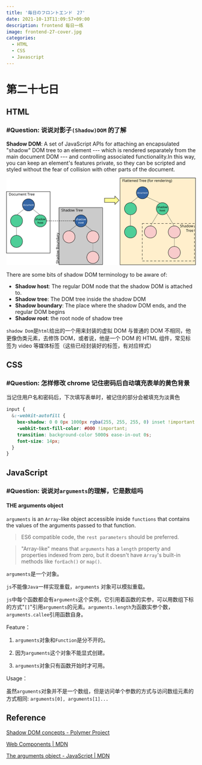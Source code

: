 ```yaml
---
title: '毎日のフロントエンド　27'
date: 2021-10-13T11:09:57+09:00
description: frontend 每日一练
image: frontend-27-cover.jpg
categories:
  - HTML
  - CSS
  - Javascript
---
```


# 第二十七日

## HTML

### **#Question:** 说说对影子`(Shadow)DOM` 的了解

**Shadow DOM**: A set of JavaScript APIs for attaching an encapsulated "shadow" DOM tree to an element --- which is rendered separately from the main document DOM --- and controlling associated functionality.In this way, you can keep an element's features private, so they can be scripted and styled without the fear of collision with other parts of the document.

![shadowdom](shadowdom.svg)

There are some bits of shadow DOM terminology to be aware of:

- **Shadow host**: The regular DOM node that the shadow DOM is attached to.
- **Shadow tree**: The DOM tree inside the shadow DOM
- **Shadow boundary**: The place where the shadow DOM ends, and the regular DOM begins
- **Shadow root**: the root node of shadow tree

`shadow Dom`是`html`给出的一个用来封装的虚拟 DOM 与普通的 DOM 不相同，他更像伪类元素，去修饰 DOM，或者说，他是一个 DOM 的 HTML 组件，常见标签为 video 等媒体标签（这些已经封装好的标签，有对应样式）

## CSS

### **#Question:** 怎样修改 chrome 记住密码后自动填充表单的黄色背景

当记住用户名和密码后，下次填写表单时，被记住的部分会被填充为淡黄色

```css
input {
  &:-webkit-autofill {
    box-shadow: 0 0 0px 1000px rgba(255, 255, 255, 0) inset !important;
    -webkit-text-fill-color: #000 !important;
    transition: background-color 5000s ease-in-out 0s;
    font-size: 14px;
  }
}
```

## JavaScript

### **#Question:** 说说对`arguments`的理解，它是数组吗

#### THE arguments object

`arguments` is an `Array`-like object accessible inside `functions` that contains the values of the arguments passed to that function.

> ES6 compatible code, the `rest parameters` should be preferred.

> "Array-like" means that `arguments` has a `length` property and properties indexed from zero, but it doesn't have `Array`'s built-in methods like `forEach()` or `map()`.

`arguments`是一个对象。

`js`不能像`Java`一样实现重载，`arguments` 对象可以模拟重载。

`js`中每个函数都会有`arguments`这个实例，它引用着函数的实参，可以用数组下标的方式"`[]`"引用`arguments`的元素。`arguments.length`为函数实参个数，`arguments.callee`引用函数自身。

Feature：

1. `arguments`对象和`Function`是分不开的。

2. 因为`arguments`这个对象不能显式创建。

3. `arguments`对象只有函数开始时才可用。

Usage：

虽然`arguments`对象并不是一个数组，但是访问单个参数的方式与访问数组元素的方式相同: `arguments[0], arguments[1]...`

## Reference

[Shadow DOM concepts - Polymer Project](https://polymer-library.polymer-project.org/2.0/docs/devguide/shadow-dom)

[Web Components | MDN](https://developer.mozilla.org/en-US/docs/Web/Web_Components)

[The arguments object - JavaScript | MDN](https://developer.mozilla.org/en-US/docs/Web/JavaScript/Reference/Functions/arguments)
